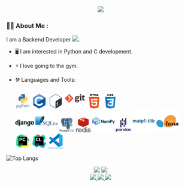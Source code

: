 <div id="header" align="center">
  <img src="https://i.giphy.com/media/v1.Y2lkPTc5MGI3NjExMXV0aXVraGU1ZXN6OXF6bXBodmdwMXM5d2x1MnV1aGR6c2N1eGpkdCZlcD12MV9pbnRlcm5hbF9naWZfYnlfaWQmY3Q9Zw/L1R1tvI9svkIWwpVYr/giphy.gif" width="250">
</div>

### :man_technologist: About Me :
I am a Backend Developer <img src="https://media.giphy.com/media/WUlplcMpOCEmTGBtBW/giphy.gif" width="30">.
- :desktop_computer: I am interested in Python and C development.
- :zap: I love going to the gym.
- :hammer_and_pick: Languages and Tools:
  <div>
    <img src="https://github.com/devicons/devicon/blob/master/icons/python/python-original-wordmark.svg" width="40">
    <img src="https://github.com/devicons/devicon/blob/master/icons/c/c-original.svg" width="40">
    <img src="https://github.com/devicons/devicon/blob/master/icons/bash/bash-original.svg" width="40">
    <img src="https://github.com/devicons/devicon/blob/master/icons/git/git-original-wordmark.svg" width="55">
    <img src="https://github.com/devicons/devicon/blob/master/icons/html5/html5-original-wordmark.svg" width="40">
    <img src="https://github.com/devicons/devicon/blob/master/icons/css3/css3-original-wordmark.svg" width="40">
  </div>
 
  <div>
    <img src="https://github.com/devicons/devicon/blob/master/icons/django/django-plain-wordmark.svg" width="50">
    <img src="https://github.com/devicons/devicon/blob/master/icons/sqlite/sqlite-original-wordmark.svg" width="60">
    <img src="https://github.com/devicons/devicon/blob/master/icons/postgresql/postgresql-original-wordmark.svg" width="40">
    <img src="https://github.com/devicons/devicon/blob/master/icons/redis/redis-original-wordmark.svg" width="40">
    <img src="https://github.com/devicons/devicon/blob/master/icons/numpy/numpy-original-wordmark.svg" width="60">
    <img src="https://github.com/devicons/devicon/blob/master/icons/pandas/pandas-original-wordmark.svg" width="40">
    <img src="https://github.com/devicons/devicon/blob/master/icons/matplotlib/matplotlib-original-wordmark.svg" width="60">
    <img src="https://github.com/devicons/devicon/blob/master/icons/scikitlearn/scikitlearn-original.svg" width="60">
  </div>
  
  <div>
    <img src="https://github.com/devicons/devicon/blob/master/icons/pycharm/pycharm-original.svg" width="40">
    <img src="https://github.com/devicons/devicon/blob/master/icons/clion/clion-original.svg" width="40">
    <img src="https://github.com/devicons/devicon/blob/master/icons/vscode/vscode-original-wordmark.svg" width="40">
    
    <!--
    <a href="https://github.com/Kunai-hub">
      <img src="https://github.com/devicons/devicon/blob/master/icons/github/github-original-wordmark.svg" width="40">
    </a>
    <a href="https://gitlab.com/Kunai-lab">
      <img src="https://github.com/devicons/devicon/blob/master/icons/gitlab/gitlab-original-wordmark.svg" width="40">
    </a>
    -->
  </div>

![Top Langs](https://github-readme-stats.vercel.app/api/top-langs/?username=Kunai-hub&layout=compact)
  
<div id="os" align="center">
  <img src="https://img.shields.io/badge/Linux-gray?logo=Linux&style=for-the-badge">
  <img src="https://img.shields.io/badge/macos-gray?logo=macOS&style=for-the-badge">
</div>

<div id="net" align="center">
  <a href="https://t.me/kunai_tg">
     <img src="https://img.shields.io/badge/telegram-blue?logo=telegram&logoColor=white&style=for-the-badge">
  </a>
  <a href="https://github.com/Kunai-hub">
    <img src="https://img.shields.io/badge/github-black?logo=github&style=for-the-badge">
  </a>
  <a href="https://gitlab.com/Kunai-lab">
    <img src="https://img.shields.io/badge/gitlab-red?logo=gitlab&logoColor=white&style=for-the-badge">
  </a>
</div>
